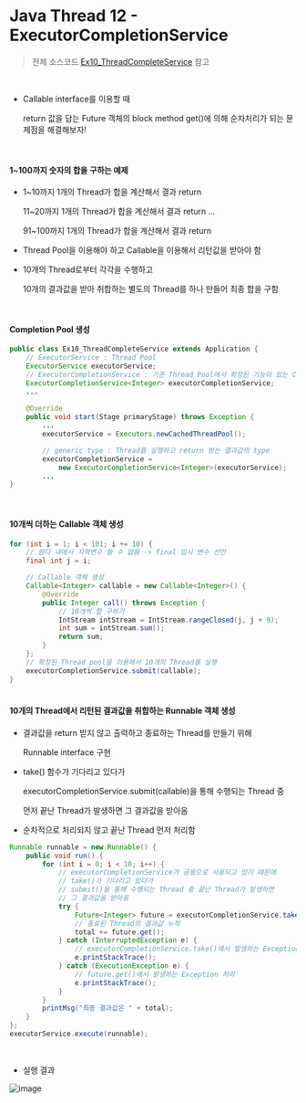 

# Java Thread 12 - ExecutorCompletionService

> 전체 소스코드 [Ex10_ThreadCompleteService](https://github.com/5dddddo/java/blob/master/0822_Java_SE_programming%20-%20Thread/Ex10_ThreadCompleteService.java) 참고

<br>

- Callable interface를 이용할 때 

  return 값을 담는 Future 객체의 block method get()에 의해 순차처리가 되는 문제점을 해결해보자!

<br>

#### 1~100까지 숫자의 합을 구하는 예제

- 1~10까지 1개의 Thread가 합을 계산해서 결과 return

  11~20까지 1개의 Thread가 합을 계산해서 결과 return
  ...

  91~100까지 1개의 Thread가 합을 계산해서 결과 return

- Thread Pool을 이용해야 하고 Callable을 이용해서 리턴값을 받아야 함

- 10개의 Thread로부터 각각을 수행하고

  10개의 결과값을 받아 취합하는 별도의 Thread를 하나 만들어 최종 합을 구함

<br>

#### Completion Pool 생성

``` java
public class Ex10_ThreadCompleteService extends Application {
    // ExecutorService : Thread Pool
	ExecutorService executorService;
	// ExecutorCompletionService : 기존 Thread Pool에서 확장된 기능이 있는 Completion Pool 생성
	ExecutorCompletionService<Integer> executorCompletionService;
	...
        
    @Override
	public void start(Stage primaryStage) throws Exception {
        ...
    	executorService = Executors.newCachedThreadPool();

        // generic type : Thread를 실행하고 return 받는 결과값의 type
        executorCompletionService = 
            new ExecutorCompletionService<Integer>(executorService);
		...
}
```

<br>

#### 10개씩 더하는 Callable 객체 생성

``` java
for (int i = 1; i < 101; i += 10) {
    // 람다 내에서 지역변수 쓸 수 없음 -> final 임시 변수 선언
    final int j = i;

    // Callable 객체 생성
    Callable<Integer> callable = new Callable<Integer>() {
        @Override
        public Integer call() throws Exception {
            // 10개씩 합 구하기
            IntStream intStream = IntStream.rangeClosed(j, j + 9);
            int sum = intStream.sum();
            return sum;
        }
    };
    // 확장된 Thread pool을 이용해서 10개의 Thread를 실행
    executorCompletionService.submit(callable);
}
```

#### <br>10개의 Thread에서 리턴된 결과값을 취합하는 Runnable 객체 생성

- 결과값을 return 받지 않고 출력하고 종료하는 Thread를 만들기 위해

  Runnable interface 구현

- take() 함수가 기다리고 있다가

  executorCompletionService.submit(callable)을 통해 수행되는 Thread 중

  먼저 끝난 Thread가 발생하면 그 결과값을 받아옴

- 순차적으로 처리되지 않고 끝난 Thread 먼저 처리함

``` java
Runnable runnable = new Runnable() {
    public void run() {
        for (int i = 0; i < 10; i++) {
            // executorCompletionService가 공용으로 사용되고 있기 때문에
            // take()가 기다리고 있다가
            // submit()을 통해 수행되는 Thread 중 끝난 Thread가 발생하면
            // 그 결과값을 받아옴
            try {
                Future<Integer> future = executorCompletionService.take();
                // 종료된 Thread의 결과값 누적
                total += future.get();
            } catch (InterruptedException e) {
                // executorCompletionService.take()에서 발생하는 Exception 처리
                e.printStackTrace();
            } catch (ExecutionException e) {
                // future.get()에서 발생하는 Exception 처리
                e.printStackTrace();
            }
        }
        printMsg("최종 결과값은 " + total);
    }
};
executorService.execute(runnable);
```

<br>

- 실행 결과

![image](https://user-images.githubusercontent.com/50972986/63498736-78923e00-c501-11e9-9208-5bdbb83397fb.png)

